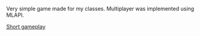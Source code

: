 Very simple game made for my classes. Multiplayer was implemented using MLAPI.

[Short gameplay](https://youtu.be/b_hUxmcSeKU)
